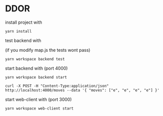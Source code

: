 # DDOR

install project with

```
yarn install
```

test backend with

(if you modify map.js the tests wont pass)

```
yarn workspace backend test
```

start backend with (port 4000)

```
yarn workspace backend start

curl -X POST -H "Content-Type:application/json" http://localhost:4000/moves --data '{ "moves": ["e", "e", "e", "e"] }'
```

start web-client with (port 3000)

```
yarn workspace web-client start
```
